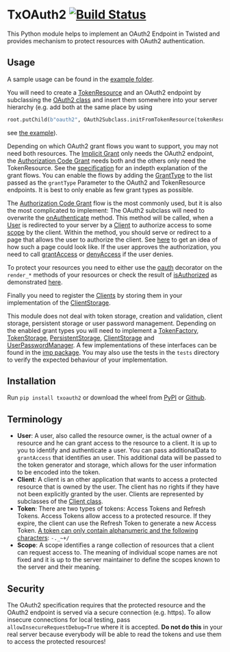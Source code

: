 # TxOAuth2 [![Build Status](https://github.com/Abestanis/TxOauth2/workflows/Tests/badge.svg)](https://github.com/Abestanis/TxOauth2/actions)
This Python module helps to implement an OAuth2 Endpoint in Twisted and provides mechanism to protect resources with OAuth2 authentication.

## Usage

A sample usage can be found in the [example folder](https://github.com/Abestanis/TxOauth2/blob/master/example/main.py).


You will need to create a [TokenResource](https://github.com/Abestanis/TxOauth2/blob/master/txoauth2/token.py#L192) 
and an OAuth2 endpoint by subclassing the [OAuth2 class](https://github.com/Abestanis/TxOauth2/blob/master/txoauth2/resource.py#L39)
and insert them somewhere into your server hierarchy (e.g. add both at the same place by using
```python
root.putChild(b"oauth2", OAuth2Subclass.initFromTokenResource(tokenResource, subPath=b"token"))
```
see [the example](https://github.com/Abestanis/TxOauth2/blob/master/example/main.py#L128)).

Depending on which OAuth2 grant flows you want to support, you may not need both resources.
The [Implicit Grant](https://tools.ietf.org/html/rfc6749#section-1.3.2) only needs the OAuth2 endpoint, 
the [Authorization Code Grant](https://tools.ietf.org/html/rfc6749#section-1.3.1) needs both and the others only need the TokenResource.
See the [specification](https://tools.ietf.org/html/rfc6749#section-1.3) for an indepth explanation of the grant flows.
You can enable the flows by adding the [GrantType](https://github.com/Abestanis/TxOauth2/blob/master/txoauth2/granttypes.py) 
to the list passed as the ```grantType``` Parameter to the OAuth2 and TokenResource endpoints.
It is best to only enable as few grant types as possible.

The [Authorization Code Grant](https://tools.ietf.org/html/rfc6749#section-1.3.1) flow is the most commonly used, but it is also the most complicated to implement:
The OAuth2 subclass will need to overwrite the [onAuthenticate](https://github.com/Abestanis/TxOauth2/blob/master/txoauth2/resource.py#L242) method.
This method will be called, when a [User](#terminology) is redirected to your server by a [Client](#terminology) to authorize access to some [scope](#terminology) by the client.
Within the method, you should serve or redirect to a page that allows the user to authorize the client.
See [here](https://www.oauth.com/oauth2-servers/scope/user-interface/) to get an idea of how such a page could look like.
If the user approves the authorization, you need to call [grantAccess](https://github.com/Abestanis/TxOauth2/blob/master/txoauth2/resource.py#L308)
or [denyAccess](https://github.com/Abestanis/TxOauth2/blob/master/txoauth2/resource.py#L277) if the user denies.

To protect your resources you need to either use the [oauth](https://github.com/Abestanis/TxOauth2/blob/master/txoauth2/authorization.py#L92)
decorator on the ```render_*``` methods of your resources or check the result of [isAuthorized](https://github.com/Abestanis/TxOauth2/blob/master/txoauth2/authorization.py#L47)
as demonstrated [here](https://github.com/Abestanis/TxOauth2/blob/master/example/main.py#L39).

Finally you need to register the [Clients](#terminology) by storing them in your implementation of 
the [ClientStorage](https://github.com/Abestanis/TxOauth2/blob/master/txoauth2/clients.py#L17).

This module does not deal with token storage, creation and validation, client storage, persistent storage or user password management.
Depending on the enabled grant types you will need to implement a 
[TokenFactory](https://github.com/Abestanis/TxOauth2/blob/master/txoauth2/token.py#L21),
[TokenStorage](https://github.com/Abestanis/TxOauth2/blob/master/txoauth2/token.py#L41),
[PersistentStorage](https://github.com/Abestanis/TxOauth2/blob/master/txoauth2/token.py#L140),
[ClientStorage](https://github.com/Abestanis/TxOauth2/blob/master/txoauth2/clients.py#L17) and 
[UserPasswordManager](https://github.com/Abestanis/TxOauth2/blob/master/txoauth2/token.py#L173).
A few implementations of these interfaces can be found in the [imp package](https://github.com/Abestanis/TxOauth2/blob/master/txoauth2/imp.py).
You may also use the tests in the ````tests```` directory to verify the expected behaviour of your implementation.

## Installation

Run ```pip install txoauth2``` or download the wheel from [PyPI](https://pypi.org/project/txoauth2/) or [Github](https://github.com/Abestanis/TxOauth2/releases).

## Terminology

* __User__: A user, also called the resource owner, is the actual owner of a resource and he can grant access to the resource to a client. It is up to you to identify and authenticate a user. You can pass additionalData to ```grantAccess``` that identifies an user. This additional data will be passed to the token generator and storage, which allows for the user information to be encoded into the token.
* __Client__: A client is an other application that wants to access a protected resource that is owned by the user. The client has no rights if they have not been explicitly granted by the user. Clients are represented by subclasses of the [Client class](https://github.com/Abestanis/TxOauth2/blob/master/txoauth2/clients.py#L53).
* __Token__: There are two types of tokens: Access Tokens and Refresh Tokens. Access Tokens allow access to a protected resource. If they expire, the client can use the Refresh Token to generate a new Access Token. [A token can only contain alphanumeric and the following characters](https://www.oauth.com/oauth2-servers/access-tokens/access-token-response/#token): ```-._~+/```
* __Scope__: A scope identifies a range collection of resources that a client can request access to. The meaning of individual scope names are not fixed and it is up to the server maintainer to define the scopes known to the server and their meaning.

## Security

The OAuth2 specification requires that the protected resource and the OAuth2 endpoint is served via a secure connection (e.g. https).
To allow insecure connections for local testing, pass ```allowInsecureRequestDebug=True``` where it is accepted.
__Do not do this__ in your real server because everybody will be able to read the tokens and use them to access the protected resources!
